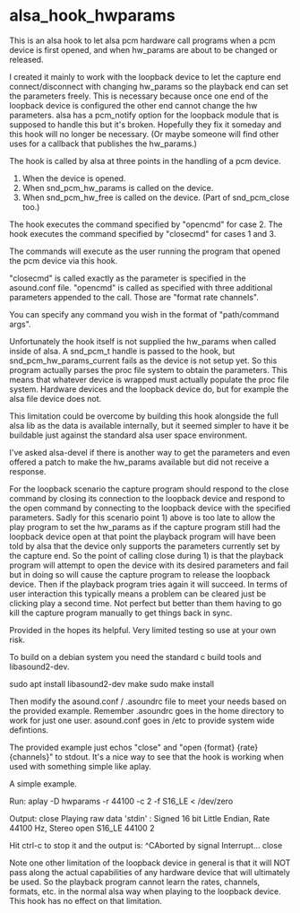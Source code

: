 # alsa_hook_hwparams
This is an alsa hook to let alsa pcm hardware call programs when a pcm device is first opened, and when hw_params are about to be changed or released.

I created it mainly to work with the loopback device to let the capture end connect/disconnect with changing hw_params so the playback end can set the parameters freely.  This is necessary because once one end of the loopback device is configured the other end cannot change the hw parameters.  alsa has a pcm_notify option for the loopback module that is supposed to handle this but it's broken.  Hopefully they fix it someday and this hook will no longer be necessary.  (Or maybe someone will find other uses for a callback that publishes the hw_params.)

The hook is called by alsa at three points in the handling of a pcm device.

1) When the device is opened.
2) When snd_pcm_hw_params is called on the device.
3) When snd_pcm_hw_free is called on the device.  (Part of snd_pcm_close too.)

The hook executes the command specified by "opencmd" for case 2.
The hook executes the command specified by "closecmd" for cases 1 and 3.

The commands will execute as the user running the program that opened the pcm device via this hook.

"closecmd" is called exactly as the parameter is specified in the asound.conf file.
"opencmd" is called as specified with three additional parameters appended to the call.  Those are "format rate channels".

You can specify any command you wish in the format of "path/command args".

Unfortunately the hook itself is not supplied the hw_params when called inside of alsa.  A snd_pcm_t handle is passed to the hook, but snd_pcm_hw_params_current fails as the device is not setup yet.  So this program actually parses the proc file system to obtain the parameters.  This means that whatever device is wrapped must actually populate the proc file system.  Hardware devices and the loopback device do, but for example the alsa file device does not.

This limitation could be overcome by building this hook alongside the full alsa lib as the data is available internally, but it seemed simpler to have it be buildable just against the standard alsa user space environment.

I've asked alsa-devel if there is another way to get the parameters and even offered a patch to make the hw_params available but did not receive a response.

For the loopback scenario the capture program should respond to the close command by closing its connection to the loopback device and respond to the open command by connecting to the loopback device with the specified parameters.  Sadly for this scenario point 1) above is too late to allow the play program to set the hw_params as if the capture program still had the loopback device open at that point the playback program will have been told by alsa that the device only supports the parameters currently set by the capture end.  So the point of calling close during 1) is that the playback program will attempt to open the device with its desired parameters and fail but in doing so will cause the capture program to release the loopback device.  Then if the playback program tries again it will succeed.  In terms of user interaction this typically means a problem can be cleared just be clicking play a second time.  Not perfect but better than them having to go kill the capture program manually to get things back in sync.

Provided in the hopes its helpful.  Very limited testing so use at your own risk.

To build on a debian system you need the standard c build tools and libasound2-dev.

sudo apt install libasound2-dev
make
sudo make install

Then modify the asound.conf / .asoundrc file to meet your needs based on the provided example.  Remember .asoundrc goes in the home directory to work for just one user.  asound.conf goes in /etc to provide system wide defintions.

The provided example just echos "close" and "open {format} {rate} {channels}" to stdout.  It's a nice way to see that the hook is working when used with something simple like aplay.

A simple example.

Run:
aplay -D hwparams -r 44100 -c 2 -f S16_LE < /dev/zero

Output:
close
Playing raw data 'stdin' : Signed 16 bit Little Endian, Rate 44100 Hz, Stereo
open S16_LE 44100 2

Hit ctrl-c to stop it and the output is:
^CAborted by signal Interrupt...
close

Note one other limitation of the loopback device in general is that it will NOT pass along the actual capabilities of any hardware device that will ultimately be used.  So the playback program cannot learn the rates, channels, formats, etc. in the normal alsa way when playing to the loopback device.  This hook has no effect on that limitation.
